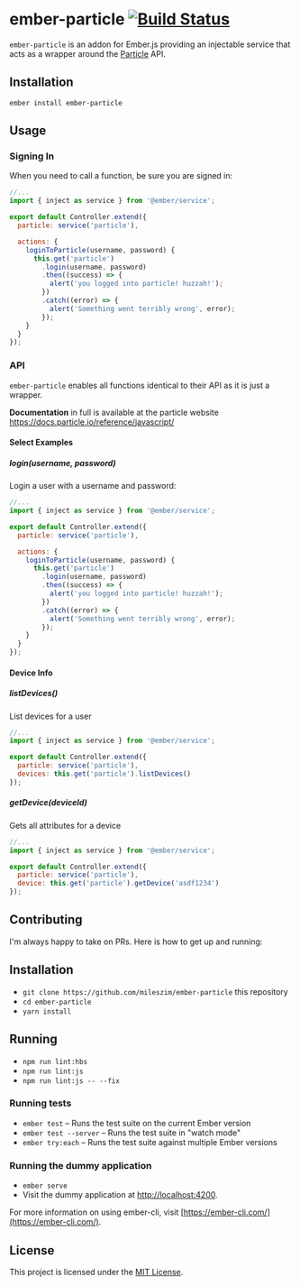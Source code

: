 ember-particle [![Build Status](https://travis-ci.org/mileszim/ember-particle.svg?branch=master)](https://travis-ci.org/mileszim/ember-particle)
==============================================================================

`ember-particle` is an addon for Ember.js providing an injectable service that acts as a wrapper around the [Particle](https://particle.io/) API.

Installation
------------------------------------------------------------------------------

```
ember install ember-particle
```


Usage
------------------------------------------------------------------------------

### Signing In ###

When you need to call a function, be sure you are signed in:

```javascript
//...
import { inject as service } from '@ember/service';

export default Controller.extend({
  particle: service('particle'),

  actions: {
    loginToParticle(username, password) {
      this.get('particle')
        .login(username, password)
        .then((success) => {
          alert('you logged into particle! huzzah!');
        })
        .catch((error) => {
          alert('Something went terribly wrong', error);
        });
    }
  }
});
```

### API ###

`ember-particle` enables all functions identical to their API as it is just a wrapper.

**Documentation** in full is available at the particle website https://docs.particle.io/reference/javascript/

#### Select Examples ####

##### *login(username, password)* ####

Login a user with a username and password:
```javascript
//...
import { inject as service } from '@ember/service';

export default Controller.extend({
  particle: service('particle'),

  actions: {
    loginToParticle(username, password) {
      this.get('particle')
        .login(username, password)
        .then((success) => {
          alert('you logged into particle! huzzah!');
        })
        .catch((error) => {
          alert('Something went terribly wrong', error);
        });
    }
  }
});
```


#### Device Info ####

##### *listDevices()* ####

List devices for a user
```javascript
//...
import { inject as service } from '@ember/service';

export default Controller.extend({
  particle: service('particle'),
  devices: this.get('particle').listDevices()
});
```

##### *getDevice(deviceId)* ####

Gets all attributes for a device
```javascript
//...
import { inject as service } from '@ember/service';

export default Controller.extend({
  particle: service('particle'),
  device: this.get('particle').getDevice('asdf1234')
});
```


Contributing
------------------------------------------------------------------------------

I'm always happy to take on PRs. Here is how to get up and running:

## Installation ##

* `git clone https://github.com/mileszim/ember-particle` this repository
* `cd ember-particle`
* `yarn install`

## Running ##

* `npm run lint:hbs`
* `npm run lint:js`
* `npm run lint:js -- --fix`

### Running tests

* `ember test` – Runs the test suite on the current Ember version
* `ember test --server` – Runs the test suite in "watch mode"
* `ember try:each` – Runs the test suite against multiple Ember versions

### Running the dummy application

* `ember serve`
* Visit the dummy application at [http://localhost:4200](http://localhost:4200).

For more information on using ember-cli, visit [https://ember-cli.com/](https://ember-cli.com/).

License
------------------------------------------------------------------------------

This project is licensed under the [MIT License](LICENSE.md).

